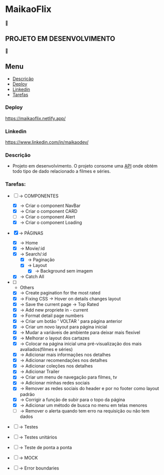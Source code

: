 # MaikaoFlix

🚧

## PROJETO EM DESENVOLVIMENTO

🚧

## Menu

- [Descrição](#Descrição)
- [Deploy](#Deploy)
- [Linkedin](#Linkedin)
- [Tarefas](#Tarefas)

### Deploy

https://maikaoflix.netlify.app/

### Linkedin

https://www.linkedin.com/in/maikaodev/

### Descrição

- Projeto em desenvolvimento. O projeto consome uma [API](https://developers.themoviedb.org/3) onde obtém todo tipo de dado relacionado a filmes e séries.

### Tarefas:

- [ ] -> COMPONENTES

  - [x] -> Criar o component NavBar
  - [x] -> Criar o component CARD
  - [ ] -> Criar o component Alert
  - [x] -> Criar o component Loading

- [x] -> PÁGINAS

  - [x] -> Home
  - [x] -> Movie/:id
  - [x] -> Search/:id
    - [x] -> Paginação
    - [x] -> Layout
      - [x] -> Background sem imagem
  - [x] -> Catch All

- [ ] - Others
  - [x] -> Create pagination for the most rated
  - [x] -> Fixing CSS -> Hover on details changes layout
  - [x] -> Save the current page -> Top Rated
  - [x] -> Add new propriete in <Pagination/> - current
  - [x] -> Format detail page numbers
  - [x] -> Criar um botão ' VOLTAR ' para página anterior
  - [x] -> Criar um novo layout para página inicial
  - [x] -> Mudar a variáveis de ambiente para deixar mais flexível
  - [x] -> Melhorar o layout dos cartazes
  - [x] -> Colocar na página inicial uma pré-visualização dos mais avaliados(filmes e séries)
  - [x] -> Adicionar mais informações nos detalhes
  - [x] -> Adicionar recomendações nos detalhes
  - [x] -> Adicionar coleções nos detalhes
  - [x] -> Adicionar Trailer
  - [x] -> Criar um menu de navegação para filmes, tv
  - [x] -> Adicionar minhas redes sociais
  - [x] -> Remover as redes sociais do header e por no footer como layout padrão
  - [x] -> Corrigir a função de subir para o topo da página
  - [x] -> Adicionar um método de busca no menu em telas menores
  - [ ] -> Remover o alerta quando tem erro na requisição ou não tem dados
- [ ] -> Testes
- [ ] -> Testes unitários
- [ ] -> Teste de ponta a ponta
- [ ] -> MOCK
- [ ] -> Error boundaries
